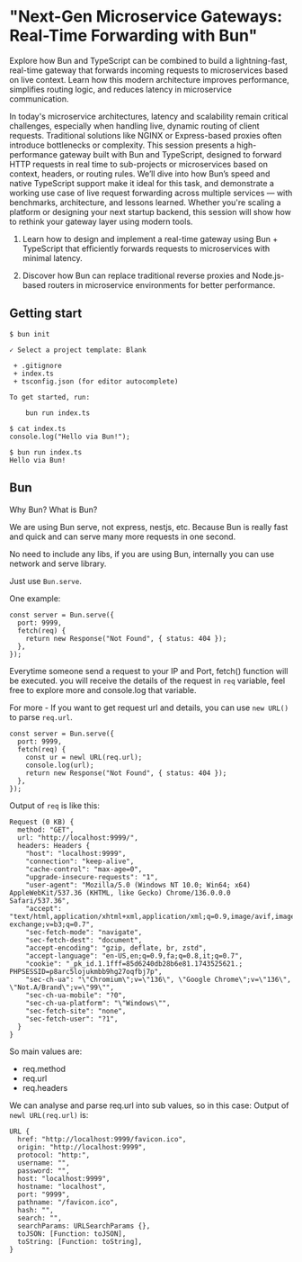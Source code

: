 # "Next-Gen Microservice Gateways: Real-Time Forwarding with Bun"

Explore how Bun and TypeScript can be combined to build a lightning-fast, real-time gateway that forwards incoming requests to microservices based on live context. Learn how this modern architecture improves performance, simplifies routing logic, and reduces latency in microservice communication.

In today's microservice architectures, latency and scalability remain critical challenges, especially when handling live, dynamic routing of client requests. Traditional solutions like NGINX or Express-based proxies often introduce bottlenecks or complexity.
This session presents a high-performance gateway built with Bun and TypeScript, designed to forward HTTP requests in real time to sub-projects or microservices based on context, headers, or routing rules. We’ll dive into how Bun’s speed and native TypeScript support make it ideal for this task, and demonstrate a working use case of live request forwarding across multiple services — with benchmarks, architecture, and lessons learned.
Whether you're scaling a platform or designing your next startup backend, this session will show how to rethink your gateway layer using modern tools.

1. Learn how to design and implement a real-time gateway using Bun + TypeScript that efficiently forwards requests to microservices with minimal latency.

2. Discover how Bun can replace traditional reverse proxies and Node.js-based routers in microservice environments for better performance.

## Getting start

```
$ bun init

✓ Select a project template: Blank

 + .gitignore
 + index.ts
 + tsconfig.json (for editor autocomplete)

To get started, run:

    bun run index.ts
```

```
$ cat index.ts
console.log("Hello via Bun!");
```

```
$ bun run index.ts
Hello via Bun!
```

## Bun

Why Bun?
What is Bun?

We are using Bun serve, not express, nestjs, etc.
Because Bun is really fast and quick and can serve many more requests in one second.

No need to include any libs, if you are using Bun, internally you can use network and serve library.

Just use `Bun.serve`.

One example:
```
const server = Bun.serve({
  port: 9999,
  fetch(req) {
    return new Response("Not Found", { status: 404 });
  },
});
```

Everytime someone send a request to your IP and Port, fetch() function will be executed. you will receive the details of the request in `req` variable, feel free to explore more and console.log that variable.

For more - If you want to get request url and details, you can use `new URL()` to parse `req.url`.

```
const server = Bun.serve({
  port: 9999,
  fetch(req) {
    const ur = newl URL(req.url);
    console.log(url);
    return new Response("Not Found", { status: 404 });
  },
});
```

Output of `req` is like this:

```
Request (0 KB) {
  method: "GET",
  url: "http://localhost:9999/",
  headers: Headers {
    "host": "localhost:9999",
    "connection": "keep-alive",
    "cache-control": "max-age=0",
    "upgrade-insecure-requests": "1",
    "user-agent": "Mozilla/5.0 (Windows NT 10.0; Win64; x64) AppleWebKit/537.36 (KHTML, like Gecko) Chrome/136.0.0.0 Safari/537.36",
    "accept": "text/html,application/xhtml+xml,application/xml;q=0.9,image/avif,image/webp,image/apng,*/*;q=0.8,application/signed-exchange;v=b3;q=0.7",
    "sec-fetch-mode": "navigate",
    "sec-fetch-dest": "document",
    "accept-encoding": "gzip, deflate, br, zstd",
    "accept-language": "en-US,en;q=0.9,fa;q=0.8,it;q=0.7",
    "cookie": "_pk_id.1.1fff=85d6240db28b6e81.1743525621.; PHPSESSID=p8arc5lojukmbb9hg27oqfbj7p",
    "sec-ch-ua": "\"Chromium\";v=\"136\", \"Google Chrome\";v=\"136\", \"Not.A/Brand\";v=\"99\"",
    "sec-ch-ua-mobile": "?0",
    "sec-ch-ua-platform": "\"Windows\"",
    "sec-fetch-site": "none",
    "sec-fetch-user": "?1",
  }
}
```

So main values are:

- req.method
- req.url
- req.headers

We can analyse and parse req.url into sub values, so in this case: Output of `newl URL(req.url)` is:

```
URL {
  href: "http://localhost:9999/favicon.ico",
  origin: "http://localhost:9999",
  protocol: "http:",
  username: "",
  password: "",
  host: "localhost:9999",
  hostname: "localhost",
  port: "9999",
  pathname: "/favicon.ico",
  hash: "",
  search: "",
  searchParams: URLSearchParams {},
  toJSON: [Function: toJSON],
  toString: [Function: toString],
}
```
